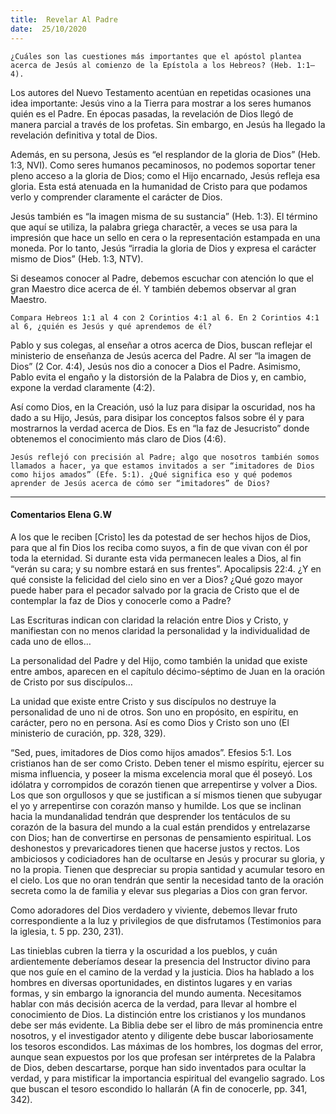 ```yaml
---
title:  Revelar Al Padre
date:  25/10/2020
---
```


`¿Cuáles son las cuestiones más importantes que el apóstol plantea acerca de Jesús al comienzo de la Epístola a los Hebreos? (Heb. 1:1–4).`

Los autores del Nuevo Testamento acentúan en repetidas ocasiones una idea importante: Jesús vino a la Tierra para mostrar a los seres humanos quién es el Padre. En épocas pasadas, la revelación de Dios llegó de manera parcial a través de los profetas. Sin embargo, en Jesús ha llegado la revelación definitiva y total de Dios.

Además, en su persona, Jesús es “el resplandor de la gloria de Dios” (Heb. 1:3, NVI). Como seres humanos pecaminosos, no podemos soportar tener pleno acceso a la gloria de Dios; como el Hijo encarnado, Jesús refleja esa gloria. Esta está atenuada en la humanidad de Cristo para que podamos verlo y comprender claramente el carácter de Dios.

Jesús también es “la imagen misma de su sustancia” (Heb. 1:3). El término que aquí se utiliza, la palabra griega charactēr, a veces se usa para la impresión que hace un sello en cera o la representación estampada en una moneda. Por lo tanto, Jesús “irradia la gloria de Dios y expresa el carácter mismo de Dios” (Heb. 1:3, NTV).

Si deseamos conocer al Padre, debemos escuchar con atención lo que el gran Maestro dice acerca de él. Y también debemos observar al gran Maestro.

`Compara Hebreos 1:1 al 4 con 2 Corintios 4:1 al 6. En 2 Corintios 4:1 al 6, ¿quién es Jesús y qué aprendemos de él?`

Pablo y sus colegas, al enseñar a otros acerca de Dios, buscan reflejar el ministerio de enseñanza de Jesús acerca del Padre. Al ser “la imagen de Dios” (2 Cor. 4:4), Jesús nos dio a conocer a Dios el Padre. Asimismo, Pablo evita el engaño y la distorsión de la Palabra de Dios y, en cambio, expone la verdad claramente (4:2).

Así como Dios, en la Creación, usó la luz para disipar la oscuridad, nos ha dado a su Hijo, Jesús, para disipar los conceptos falsos sobre él y para mostrarnos la verdad acerca de Dios. Es en “la faz de Jesucristo” donde obtenemos el conocimiento más claro de Dios (4:6).

`Jesús reflejó con precisión al Padre; algo que nosotros también somos llamados a hacer, ya que estamos invitados a ser “imitadores de Dios como hijos amados” (Efe. 5:1). ¿Qué significa eso y qué podemos aprender de Jesús acerca de cómo ser “imitadores” de Dios?`

---

#### Comentarios Elena G.W

A los que le reciben [Cristo] les da potestad de ser hechos hijos de Dios, para que al fin Dios los reciba como suyos, a fin de que vivan con él por toda la eternidad. Si durante esta vida permanecen leales a Dios, al fin “verán su cara; y su nombre estará en sus frentes”. Apocalipsis 22:4. ¿Y en qué consiste la felicidad del cielo sino en ver a Dios? ¿Qué gozo mayor puede haber para el pecador salvado por la gracia de Cristo que el de contemplar la faz de Dios y conocerle como a Padre?

Las Escrituras indican con claridad la relación entre Dios y Cristo, y manifiestan con no menos claridad la personalidad y la individualidad de cada uno de ellos…

La personalidad del Padre y del Hijo, como también la unidad que existe entre ambos, aparecen en el capítulo décimo-séptimo de Juan en la oración de Cristo por sus discípulos…

La unidad que existe entre Cristo y sus discípulos no destruye la personalidad de uno ni de otros. Son uno en propósito, en espíritu, en carácter, pero no en persona. Así es como Dios y Cristo son uno (El ministerio de curación, pp. 328, 329).

“Sed, pues, imitadores de Dios como hijos amados”. Efesios 5:1. Los cristianos han de ser como Cristo. Deben tener el mismo espíritu, ejercer su misma influencia, y poseer la misma excelencia moral que él poseyó. Los idólatra y corrompidos de corazón tienen que arrepentirse y volver a Dios. Los que son orgullosos y que se justifican a sí mismos tienen que subyugar el yo y arrepentirse con corazón manso y humilde. Los que se inclinan hacia la mundanalidad tendrán que desprender los tentáculos de su corazón de la basura del mundo a la cual están prendidos y entrelazarse con Dios; han de convertirse en personas de pensamiento espiritual. Los deshonestos y prevaricadores tienen que hacerse justos y rectos. Los ambiciosos y codiciadores han de ocultarse en Jesús y procurar su gloria, y no la propia. Tienen que despreciar su propia santidad y acumular tesoro en el cielo. Los que no oran tendrán que sentir la necesidad tanto de la oración secreta como la de familia y elevar sus plegarias a Dios con gran fervor.

Como adoradores del Dios verdadero y viviente, debemos llevar fruto correspondiente a la luz y privilegios de que disfrutamos (Testimonios para la iglesia, t. 5 pp. 230, 231).

Las tinieblas cubren la tierra y la oscuridad a los pueblos, y cuán ardientemente deberíamos desear la presencia del Instructor divino para que nos guíe en el camino de la verdad y la justicia. Dios ha hablado a los hombres en diversas oportunidades, en distintos lugares y en varias formas, y sin embargo la ignorancia del mundo aumenta. Necesitamos hablar con más decisión acerca de la verdad, para llevar al hombre el conocimiento de Dios. La distinción entre los cristianos y los mundanos debe ser más evidente. La Biblia debe ser el libro de más prominencia entre nosotros, y el investigador atento y diligente debe buscar laboriosamente los tesoros escondidos. Las máximas de los hombres, los dogmas del error, aunque sean expuestos por los que profesan ser intérpretes de la Palabra de Dios, deben descartarse, porque han sido inventados para ocultar la verdad, y para mistificar la importancia espiritual del evangelio sagrado. Los que buscan el tesoro escondido lo hallarán (A fin de conocerle, pp. 341, 342).